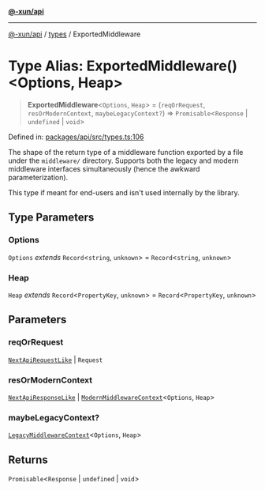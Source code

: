 [**@-xun/api**](../../README.md)

***

[@-xun/api](../../README.md) / [types](../README.md) / ExportedMiddleware

# Type Alias: ExportedMiddleware()\<Options, Heap\>

> **ExportedMiddleware**\<`Options`, `Heap`\> = (`reqOrRequest`, `resOrModernContext`, `maybeLegacyContext?`) => `Promisable`\<`Response` \| `undefined` \| `void`\>

Defined in: [packages/api/src/types.ts:106](https://github.com/Xunnamius/api-utils/blob/2e0fabcd55b7c3db9985d1dbdad536d0a6ac1016/packages/api/src/types.ts#L106)

The shape of the return type of a middleware function exported by a file
under the `middleware/` directory. Supports both the legacy and modern
middleware interfaces simultaneously (hence the awkward parameterization).

This type if meant for end-users and isn't used internally by the library.

## Type Parameters

### Options

`Options` *extends* `Record`\<`string`, `unknown`\> = `Record`\<`string`, `unknown`\>

### Heap

`Heap` *extends* `Record`\<`PropertyKey`, `unknown`\> = `Record`\<`PropertyKey`, `unknown`\>

## Parameters

### reqOrRequest

[`NextApiRequestLike`](../../index/interfaces/NextApiRequestLike.md) | `Request`

### resOrModernContext

[`NextApiResponseLike`](../../index/type-aliases/NextApiResponseLike.md) | [`ModernMiddlewareContext`](ModernMiddlewareContext.md)\<`Options`, `Heap`\>

### maybeLegacyContext?

[`LegacyMiddlewareContext`](LegacyMiddlewareContext.md)\<`Options`, `Heap`\>

## Returns

`Promisable`\<`Response` \| `undefined` \| `void`\>
